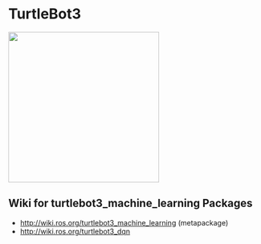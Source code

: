 # TurtleBot3
<img src="https://github.com/ROBOTIS-GIT/emanual/blob/master/assets/images/platform/turtlebot3/logo_turtlebot3.png" width="300">

## Wiki for turtlebot3_machine_learning Packages
- http://wiki.ros.org/turtlebot3_machine_learning (metapackage)
- http://wiki.ros.org/turtlebot3_dqn
